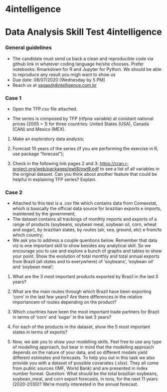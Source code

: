 # 4intelligence
# Data Analysis Skill Test 4intelligence

### General guidelines
* The candidate must send us back a clean and reproducible code via github link in whatever coding language he/she chooses. Prefer notebooks: Rmarkdown for R and Jupyter for Python. We should be able to reproduce any result you migh want to show us
* Due date: 08/07/2020 [Wednesday by 5 PM]
* Reach us at vagas@4intelligence.com.br

### Case 1
* Open the TFP.csv file attached.

* The series is composed by TFP (rtfpna variable) at constant national prices (2005 = 1) for three countries: United States (USA), Canada (CAN) and Mexico (MEX).
1. Make an exploratory data analysis;

2. Forecast 10 years of the series (if you are performing the exercise in R, use package “forecast”);

3. Check in the following link pages 2 and 3: https://cran.r-project.org/web/packages/pwt8/pwt8.pdf to see a list of all variables in the original dataset. Can you think about another feature that could be helpful in explaining TFP series? Explain.

### Case 2
* Attached to this test is a .csv file which contains data from Comexstat, which is basically the official data source for brazilian exports e imports, maintened by the government;
* The dataset contains all trackings of monthly imports and exports of a range of products (soybeans, soybean meal, soybean oil, corn, wheat and sugar), by brazilian states, by routes (air, sea, ground, etc) e from/to which country;
* We ask you to address a couple quentions below. Remember that data viz is one important skill to show besides any analytical skill. So we encourage you to use and explore a bunch of graphs and tables to show your point.
Show the evolution of total monthly and total annual exports from Brazil (all states and to everywhere) of ‘soybeans’, ‘soybean oil’ and ‘soybean meal’;

1. What are the 3 most important products exported by Brazil in the last 5 years?

2. What are the main routes through which Brazil have been exporting ‘corn’ in the last few years? Are there differences in the relative importancem of routes depending on the product?

3. Which countries have been the most important trade partners for Brazil in terms of ‘corn’ and ‘sugar’ in the last 3 years?

4. For each of the products in the dataset, show the 5 most important states in terms of exports?

5. Now, we ask you to show your modelling skills. Feel free to use any type of modelling approach, but bear in mind that the modelling approach depends on the nature of your data, and so different models yield different estimates and forecasts. To help you out in this task we also provide you with a dataset of possible covariates (.xlsx). They all come from public sources (IMF, World Bank) and are presented in index number format. Question: What should be the total brazilian soybeans, soybean_meal, and corn export forecasts, in tons, for the next 11 years (2020-2030)? We’re mostly interested in the annual forecast.
